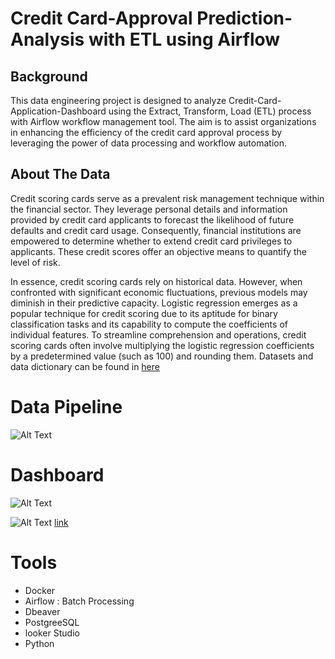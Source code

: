 # Credit Card-Approval Prediction-Analysis with ETL using Airflow

## Background 
This data engineering project is designed to analyze Credit-Card-Application-Dashboard using the Extract, Transform, Load (ETL) process with Airflow workflow management tool. The aim is to assist organizations in enhancing the efficiency of the credit card approval process by leveraging the power of data processing and workflow automation.

## About The Data 
Credit scoring cards serve as a prevalent risk management technique within the financial sector. They leverage personal details and information provided by credit card applicants to forecast the likelihood of future defaults and credit card usage. Consequently, financial institutions are empowered to determine whether to extend credit card privileges to applicants. These credit scores offer an objective means to quantify the level of risk.

In essence, credit scoring cards rely on historical data. However, when confronted with significant economic fluctuations, previous models may diminish in their predictive capacity. Logistic regression emerges as a popular technique for credit scoring due to its aptitude for binary classification tasks and its capability to compute the coefficients of individual features. To streamline comprehension and operations, credit scoring cards often involve multiplying the logistic regression coefficients by a predetermined value (such as 100) and rounding them.
Datasets and data dictionary can be found in [here](https://www.kaggle.com/datasets/rikdifos/credit-card-approval-prediction/data)

# Data Pipeline
![Alt Text](https://github.com/zareee12/Credit-Card-Approval-Prediction-Analysis-with-ETL-using-Airflow/blob/main/images/Data%20Pipeline.png)

# Dashboard
![Alt Text](https://github.com/zareee12/Credit-Card-Approval-Prediction-Analysis-with-ETL-using-Airflow/blob/main/images/Credit_Card_Application_Dashboard_page-0001.jpg)

![Alt Text](https://github.com/zareee12/Credit-Card-Approval-Prediction-Analysis-with-ETL-using-Airflow/blob/main/images/Credit_Card_Application_Dashboard_page-0002.jpg)
[link](https://lookerstudio.google.com/reporting/36cc8106-e582-4b56-874f-71c03bde8c41)

# Tools
- Docker
- Airflow : Batch Processing
- Dbeaver
- PostgreeSQL
- looker Studio
- Python
